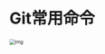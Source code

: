# Git常用命令





<img src="https://tuchuang-1256253537.cos.ap-shanghai.myqcloud.com/tuchuang/1090617-20181008211557402-232838726.png" alt="img" style="zoom:60%;" />



